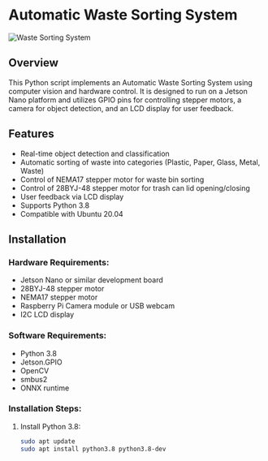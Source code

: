# Automatic Waste Sorting System

![Waste Sorting System](waste_sorting_system.jpg)

## Overview

This Python script implements an Automatic Waste Sorting System using computer vision and hardware control. It is designed to run on a Jetson Nano platform and utilizes GPIO pins for controlling stepper motors, a camera for object detection, and an LCD display for user feedback.

## Features

- Real-time object detection and classification
- Automatic sorting of waste into categories (Plastic, Paper, Glass, Metal, Waste)
- Control of NEMA17 stepper motor for waste bin sorting
- Control of 28BYJ-48 stepper motor for trash can lid opening/closing
- User feedback via LCD display
- Supports Python 3.8
- Compatible with Ubuntu 20.04

## Installation

### Hardware Requirements:

- Jetson Nano or similar development board
- 28BYJ-48 stepper motor
- NEMA17 stepper motor
- Raspberry Pi Camera module or USB webcam
- I2C LCD display

### Software Requirements:

- Python 3.8
- Jetson.GPIO
- OpenCV
- smbus2
- ONNX runtime

### Installation Steps:

1. Install Python 3.8:
   ```bash
   sudo apt update
   sudo apt install python3.8 python3.8-dev
